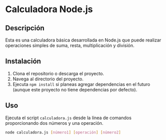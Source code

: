 # Calculadora Node.js

## Descripción
Esta es una calculadora básica desarrollada en Node.js que puede realizar operaciones simples de suma, resta, multiplicación y división.

## Instalación
1. Clona el repositorio o descarga el proyecto.
2. Navega al directorio del proyecto.
3. Ejecuta `npm install` si planeas agregar dependencias en el futuro (aunque este proyecto no tiene dependencias por defecto).

## Uso
Ejecuta el script `calculadora.js` desde la línea de comandos proporcionando dos números y una operación.

```bash
node calculadora.js [número1] [operación] [número2]